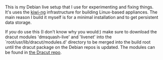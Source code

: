 This is my Debian live setup that I use for experimenting and fixing things. It's uses the [kiwi-ng](https://github.com/OSInside/kiwi) infrastructure for building Linux-based appliances. The main reason I build it myself is for a minimal installation and to get persistent data storage.

If _you_ do use this (I don't know why you would:) make sure to download the dracut modules 'dmsquash-live' and 'livenet' into the `root/usr/lib/dracut/modules.d' directory to be merged into the build root until the dracut package on the Debian repos is updated. The modules can be found in [the Dracut repo](https://github.com/dracutdevs/dracut).
